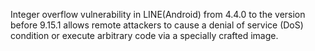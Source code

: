 Integer overflow vulnerability in LINE(Android) from 4.4.0 to the version before 9.15.1 allows remote attackers to cause a denial of service (DoS) condition or execute arbitrary code via a specially crafted image.